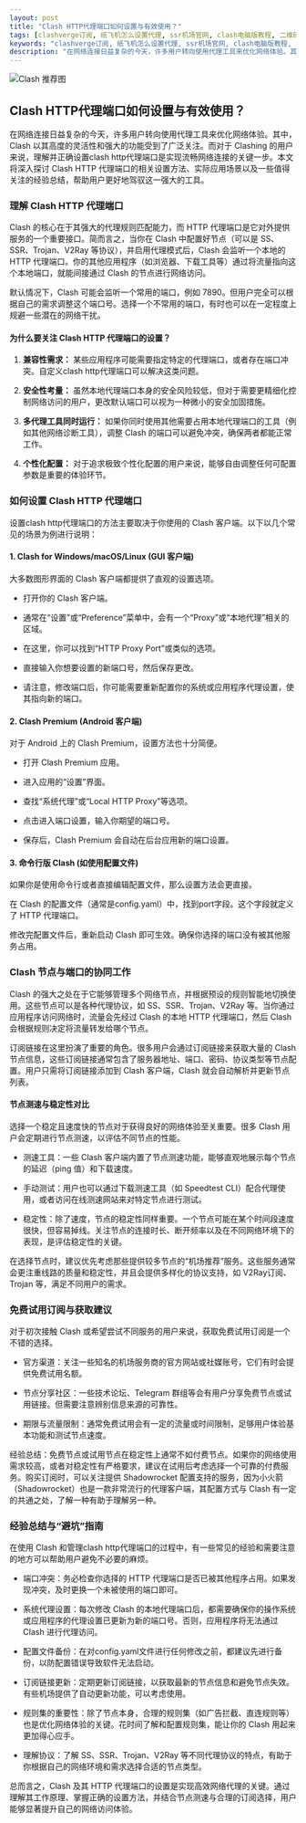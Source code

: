 ```yaml
---
layout: post
title: "Clash HTTP代理端口如何设置与有效使用？"
tags: [clashverge订阅, 纸飞机怎么设置代理, ssr机场官网, clash电脑版教程, 二维码url, clash干什么用的, 能打开谷歌的加速器]
keywords: "clashverge订阅, 纸飞机怎么设置代理, ssr机场官网, clash电脑版教程, 二维码url, clash干什么用的, 能打开谷歌的加速器"
description: "在网络连接日益复杂的今天，许多用户转向使用代理工具来优化网络体验。其中，Clash 以其高度的灵活性和强大的功能受到了广泛关注。而对于 Clashing 的用户来说，理解并正确设置clash http代理端口是实现流畅网络连接的关键一步。本文将深入探讨 Clash HTTP 代理端口的相关设置方法、实际应用场景以及一些值得关注的经验总结，帮助用户更好地驾驭这一强大的工具。"
---
```


![Clash 推荐图](https://clashjd.github.io/assets/img/小火箭节点推荐.png)

## Clash HTTP代理端口如何设置与有效使用？

在网络连接日益复杂的今天，许多用户转向使用代理工具来优化网络体验。其中，Clash 以其高度的灵活性和强大的功能受到了广泛关注。而对于 Clashing 的用户来说，理解并正确设置clash http代理端口是实现流畅网络连接的关键一步。本文将深入探讨 Clash HTTP 代理端口的相关设置方法、实际应用场景以及一些值得关注的经验总结，帮助用户更好地驾驭这一强大的工具。

### 理解 Clash HTTP 代理端口

Clash 的核心在于其强大的代理规则匹配能力，而 HTTP 代理端口是它对外提供服务的一个重要接口。简而言之，当你在 Clash 中配置好节点（可以是 SS、SSR、Trojan、V2Ray 等协议），并启用代理模式后，Clash 会监听一个本地的 HTTP 代理端口。你的其他应用程序（如浏览器、下载工具等）通过将流量指向这个本地端口，就能间接通过 Clash 的节点进行网络访问。

默认情况下，Clash 可能会监听一个常用的端口，例如 7890。但用户完全可以根据自己的需求调整这个端口号。选择一个不常用的端口，有时也可以在一定程度上规避一些潜在的网络干扰。

#### 为什么要关注 Clash HTTP 代理端口的设置？

1. **兼容性需求：** 某些应用程序可能需要指定特定的代理端口，或者存在端口冲突。自定义clash http代理端口可以解决这类问题。

2. **安全性考量：** 虽然本地代理端口本身的安全风险较低，但对于需要更精细化控制网络访问的用户，更改默认端口可以视为一种微小的安全加固措施。

3. **多代理工具同时运行：** 如果你同时使用其他需要占用本地代理端口的工具（例如其他网络诊断工具），调整 Clash 的端口可以避免冲突，确保两者都能正常工作。

4. **个性化配置：** 对于追求极致个性化配置的用户来说，能够自由调整任何可配置参数是重要的体验环节。

### 如何设置 Clash HTTP 代理端口

设置clash http代理端口的方法主要取决于你使用的 Clash 客户端。以下以几个常见的场景为例进行说明：

#### 1. Clash for Windows/macOS/Linux (GUI 客户端)

大多数图形界面的 Clash 客户端都提供了直观的设置选项。

- 打开你的 Clash 客户端。

- 通常在“设置”或“Preference”菜单中，会有一个“Proxy”或“本地代理”相关的区域。

- 在这里，你可以找到“HTTP Proxy Port”或类似的选项。

- 直接输入你想要设置的新端口号，然后保存更改。

- 请注意，修改端口后，你可能需要重新配置你的系统或应用程序代理设置，使其指向新的端口。

#### 2. Clash Premium (Android 客户端)

对于 Android 上的 Clash Premium，设置方法也十分简便。

- 打开 Clash Premium 应用。

- 进入应用的“设置”界面。

- 查找“系统代理”或“Local HTTP Proxy”等选项。

- 点击进入端口设置，输入你期望的端口号。

- 保存后，Clash Premium 会自动在后台应用新的端口设置。

#### 3. 命令行版 Clash (如使用配置文件)

如果你是使用命令行或者直接编辑配置文件，那么设置方法会更直接。

在 Clash 的配置文件（通常是config.yaml）中，找到port字段。这个字段就定义了 HTTP 代理端口。

修改完配置文件后，重新启动 Clash 即可生效。确保你选择的端口没有被其他服务占用。

### Clash 节点与端口的协同工作

Clash 的强大之处在于它能够管理多个网络节点，并根据预设的规则智能地切换使用。这些节点可以是各种代理协议，如 SS、SSR、Trojan、V2Ray 等。当你通过应用程序访问网络时，流量会先经过 Clash 的本地 HTTP 代理端口，然后 Clash 会根据规则决定将流量转发给哪个节点。

订阅链接在这里扮演了重要的角色。很多用户会通过订阅链接来获取大量的 Clash 节点信息，这些订阅链接通常包含了服务器地址、端口、密码、协议类型等节点配置。用户只需将订阅链接添加到 Clash 客户端，Clash 就会自动解析并更新节点列表。

#### 节点测速与稳定性对比

选择一个稳定且速度快的节点对于获得良好的网络体验至关重要。很多 Clash 用户会定期进行节点测速，以评估不同节点的性能。

- 测速工具：一些 Clash 客户端内置了节点测速功能，能够直观地展示每个节点的延迟（ping 值）和下载速度。

- 手动测试：用户也可以通过下载测速工具（如 Speedtest CLI）配合代理使用，或者访问在线测速网站来对特定节点进行测试。

- 稳定性：除了速度，节点的稳定性同样重要。一个节点可能在某个时间段速度很快，但容易掉线。关注节点的连接时长、断开频率以及在不同网络环境下的表现，是评估稳定性的关键。

在选择节点时，建议优先考虑那些提供较多节点的“机场推荐”服务。这些服务通常会更注重线路的质量和稳定性，并且会提供多样化的协议支持，如 V2Ray订阅、Trojan 等，满足不同用户的需求。

### 免费试用订阅与获取建议

对于初次接触 Clash 或希望尝试不同服务的用户来说，获取免费试用订阅是一个不错的选择。

- 官方渠道：关注一些知名的机场服务商的官方网站或社媒账号，它们有时会提供免费试用名额。

- 节点分享社区：一些技术论坛、Telegram 群组等会有用户分享免费节点或试用链接。但需要注意辨别信息来源的可靠性。

- 期限与流量限制：通常免费试用会有一定的流量或时间限制，足够用户体验基本功能和测试节点速度。

经验总结：免费节点或试用节点在稳定性上通常不如付费节点。如果你的网络使用需求较高，或者对稳定性有严格要求，建议在试用后考虑选择一个可靠的付费服务。购买订阅时，可以关注提供 Shadowrocket 配置支持的服务，因为小火箭（Shadowrocket）也是一款非常流行的代理客户端，其配置方式与 Clash 有一定的共通之处，了解一种有助于理解另一种。

### 经验总结与“避坑”指南

在使用 Clash 和管理clash http代理端口的过程中，有一些常见的经验和需要注意的地方可以帮助用户避免不必要的麻烦。

- 端口冲突：务必检查你选择的 HTTP 代理端口是否已被其他程序占用。如果发现冲突，及时更换一个未被使用的端口即可。

- 系统代理设置：每次修改 Clash 的本地代理端口后，都需要确保你的操作系统或应用程序的代理设置已更新为新的端口号。否则，应用程序将无法通过 Clash 进行代理访问。

- 配置文件备份：在对config.yaml文件进行任何修改之前，都建议先进行备份，以防配置错误导致软件无法启动。

- 订阅链接更新：定期更新订阅链接，以获取最新的节点信息和避免节点失效。有些机场提供了自动更新功能，可以考虑使用。

- 规则集的重要性：除了节点本身，合理的规则集（如广告拦截、直连规则等）也是优化网络体验的关键。花时间了解和配置规则集，能让你的 Clash 用起来更加得心应手。

- 理解协议：了解 SS、SSR、Trojan、V2Ray 等不同代理协议的特点，有助于你根据自己的网络环境和需求选择合适的节点类型。

总而言之，Clash 及其 HTTP 代理端口的设置是实现高效网络代理的关键。通过理解其工作原理、掌握正确的设置方法，并结合节点测速与合理的订阅选择，用户能够显著提升自己的网络访问体验。